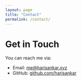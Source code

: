 ```yaml
---
layout: page
title: "Contact"
permalink: /contact/
---
```


# Get in Touch

You can reach me via:

- Email: [me@harisankar.xyz](mailto:me@harisankar.xyz)
- GitHub: [github.com/harisankar](https://github.com/harii-sh)
